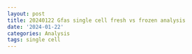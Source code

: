 ```yaml
---
layout: post
title: 20240122 Gfas single cell fresh vs frozen analysis
date: '2024-01-22'
categories: Analysis
tags: single cell
---
```

